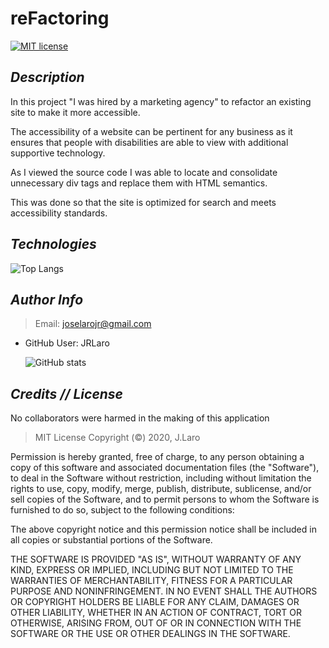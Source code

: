# reFactoring
[![MIT license](https://img.shields.io/badge/License-MIT-blue.svg)](https://lbesson.mit-license.org/)

## _Description_

In this project "I was hired by a marketing agency" to refactor an existing site to make it more accessible.

The accessibility of a website can be pertinent for any business as it ensures that people with disabilities are able to view with additional supportive technology. 

As I viewed the source code I was able to locate and consolidate unnecessary div tags and replace them with HTML semantics. 

This was done so that the site is optimized for search and meets accessibility standards.

## _Technologies_

![Top Langs](https://github-readme-stats.vercel.app/api/top-langs/?username=JRLaro&theme=tokyonight)


## _Author Info_

> Email: joselarojr@gmail.com

- GitHub User: JRLaro

  ![GitHub stats](https://github-readme-stats.vercel.app/api?username=JRLaro&show_icons=true&theme=tokyonight)

## _Credits // License_

No collaborators were harmed in the making of this application

> MIT License
> Copyright (©) 2020, J.Laro

Permission is hereby granted, free of charge, to any person obtaining a copy of this software and associated documentation files (the "Software"), to deal in the Software without restriction, including without limitation the rights to use, copy, modify, merge, publish, distribute, sublicense, and/or sell copies of the Software, and to permit persons to whom the Software is furnished to do so, subject to the following conditions:

The above copyright notice and this permission notice shall be included in all copies or substantial portions of the Software.

THE SOFTWARE IS PROVIDED "AS IS", WITHOUT WARRANTY OF ANY KIND, EXPRESS OR IMPLIED, INCLUDING BUT NOT LIMITED TO THE WARRANTIES OF MERCHANTABILITY, FITNESS FOR A PARTICULAR PURPOSE AND NONINFRINGEMENT. IN NO EVENT SHALL THE AUTHORS OR COPYRIGHT HOLDERS BE LIABLE FOR ANY CLAIM, DAMAGES OR OTHER LIABILITY, WHETHER IN AN ACTION OF CONTRACT, TORT OR OTHERWISE, ARISING FROM, OUT OF OR IN CONNECTION WITH THE SOFTWARE OR THE USE OR OTHER DEALINGS IN THE SOFTWARE.

